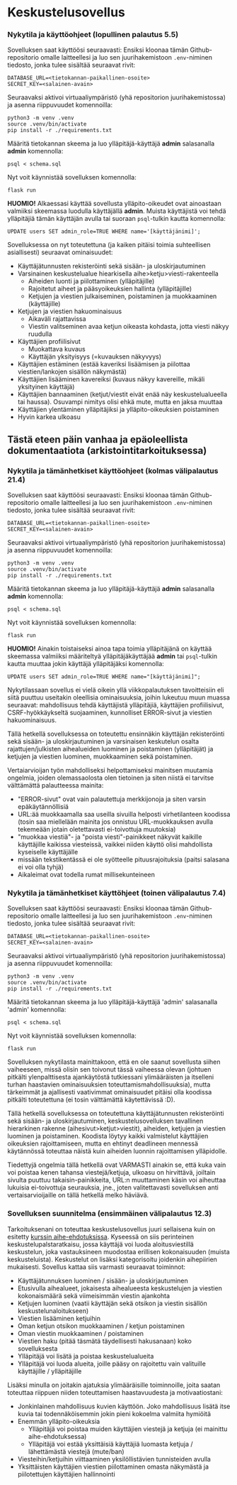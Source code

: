 # Keskustelusovellus

### Nykytila ja käyttöohjeet (lopullinen palautus 5.5)

Sovelluksen saat käyttöösi seuraavasti:
Ensiksi kloonaa tämän Github-repositorio omalle laitteellesi ja luo sen juurihakemistoon `.env`-niminen tiedosto, jonka tulee sisältää seuraavat rivit:
```
DATABASE_URL=<tietokannan-paikallinen-osoite>
SECRET_KEY=<salainen-avain>
```
Seuraavaksi aktivoi virtuaaliympäristö (yhä repositorion juurihakemistossa) ja asenna riippuvuudet komennoilla:
```
python3 -m venv .venv
source .venv/bin/activate
pip install -r ./requirements.txt
```
Määritä tietokannan skeema ja luo ylläpitäjä-käyttäjä **admin** salasanalla **admin** komennolla:
```
psql < schema.sql
```
Nyt voit käynnistää sovelluksen komennolla:
```
flask run
```

**HUOMIO!** Alkaessasi käyttää sovellusta ylläpito-oikeudet ovat ainoastaan valmiiksi skeemassa luodulla käyttäjällä **admin**. Muista käyttäjistä voi tehdä ylläpitäjiä tämän käyttäjän avulla tai suoraan `psql`-tulkin kautta komennolla:
```
UPDATE users SET admin_role=TRUE WHERE name='[käyttäjänimi]';
```

Sovelluksessa on nyt toteutettuna (ja kaiken pitäisi toimia suhteellisen asiallisesti) seuraavat ominaisuudet:
- Käyttäjätunnusten rekisteröinti sekä sisään- ja uloskirjautuminen
- Varsinainen keskustelualue hiearkisella aihe>ketju>viesti-rakenteella
  - Aiheiden luonti ja piilottaminen (ylläpitäjille)
  - Rajoitetut aiheet ja pääsyoikeuksien hallinta (ylläpitäjille)
  - Ketjujen ja viestien julkaiseminen, poistaminen ja muokkaaminen (käyttäjille)
- Ketjujen ja viestien hakuominaisuus
  - Aikaväli rajattavissa
  - Viestin valitseminen avaa ketjun oikeasta kohdasta, jotta viesti näkyy ruudulla
- Käyttäjien profiilisivut
  - Muokattava kuvaus
  - Käyttäjän yksityisyys (=kuvauksen näkyvyys)
- Käyttäjien estäminen (estää kaveriksi lisäämisen ja piilottaa viestien/lankojen sisällön näkymästä)
- Käyttäjien lisääminen kavereiksi (kuvaus näkyy kavereille, mikäli yksityinen käyttäjä)
- Käyttäjien bannaaminen (ketjut/viestit eivät enää näy keskustelualueella tai haussa). Osuvampi nimitys olisi ehkä mute, mutta en jaksa muuttaa
- Käyttäjien ylentäminen ylläpitäjiksi ja ylläpito-oikeuksien poistaminen
- Hyvin karkea ulkoasu

## Tästä eteen päin vanhaa ja epäoleellista dokumentaatiota (arkistointitarkoituksessa)

### Nykytila ja tämänhetkiset käyttöohjeet (kolmas välipalautus 21.4)

Sovelluksen saat käyttöösi seuraavasti:
Ensiksi kloonaa tämän Github-repositorio omalle laitteellesi ja luo sen juurihakemistoon `.env`-niminen tiedosto, jonka tulee sisältää seuraavat rivit:
```
DATABASE_URL=<tietokannan-paikallinen-osoite>
SECRET_KEY=<salainen-avain>
```
Seuraavaksi aktivoi virtuaaliympäristö (yhä repositorion juurihakemistossa) ja asenna riippuvuudet komennoilla:
```
python3 -m venv .venv
source .venv/bin/activate
pip install -r ./requirements.txt
```
Määritä tietokannan skeema ja luo ylläpitäjä-käyttäjä **admin** salasanalla **admin** komennolla:
```
psql < schema.sql
```
Nyt voit käynnistää sovelluksen komennolla:
```
flask run
```

**HUOMIO!** Ainakin toistaiseksi ainoa tapa toimia ylläpitäjänä on käyttää skeemassa valmiiksi määriteltyä ylläpitäjäkäyttäjää **admin** tai `psql`-tulkin kautta muuttaa jokin käyttäjä ylläpitäjäksi komennolla:
```
UPDATE users SET admin_role=TRUE WHERE name="[käyttäjänimi]";
```

Nykytilassaan sovellus ei vielä oikein yllä viikkopalautuksen tavoitteisiin eli siitä puuttuu useitakin oleellisia ominaisuuksia, joihin lukeutuu muun muassa seuraavat: mahdollisuus tehdä käyttäjistä ylläpitäjiä, käyttäjien profiilisivut, CSRF-hyökkäykseltä suojaaminen, kunnolliset ERROR-sivut ja viestien hakuominaisuus.

Tällä hetkellä sovelluksessa on toteutettu ensinnäkin käyttäjän rekisteröinti sekä sisään- ja uloskirjautuminen ja varsinaisen keskutelun osalta rajattujen/julkisten aihealueiden luominen ja poistaminen (ylläpitäjät) ja ketjujen ja viestien luominen, muokkaaminen sekä poistaminen.

Vertaiarvioijan työn mahdolliseksi helpottamiseksi mainitsen muutamia ongelmia, joiden olemassaolosta olen tietoinen ja siten niistä ei tarvitse välttämättä palautteessa mainita:
- "ERROR-sivut" ovat vain palautettuja merkkijonoja ja siten varsin epäkäytännöllisiä
- URL:ää muokkaamalla saa useilla sivuilla helposti virhetilanteen koodissa (tosin saa miellelään mainita jos onnistuu URL-muokkauksen avulla tekemeään jotain oletettavasti ei-toivottuja muutoksia)
- "muokkaa viestiä"- ja "poista viesti"-painikkeet näkyvät kaikille käyttäjille kaikissa viesteissä, vaikkei niiden käyttö olisi mahdollista kyseiselle käyttäjälle
- missään tekstikentässä ei ole syötteelle pituusrajoituksia (paitsi salasana ei voi olla tyhjä)
- Aikaleimat ovat todella rumat millisekunteineen

### Nykytila ja tämänhetkiset käyttöhjeet (toinen välipalautus 7.4)

Sovelluksen saat käyttöösi seuraavasti:
Ensiksi kloonaa tämän Github-repositorio omalle laitteellesi ja luo sen juurihakemistoon `.env`-niminen tiedosto, jonka tulee sisältää seuraavat rivit:
```
DATABASE_URL=<tietokannan-paikallinen-osoite>
SECRET_KEY=<salainen-avain>
```
Seuraavaksi aktivoi virtuaaliympäristö (yhä repositorion juurihakemistossa) ja asenna riippuvuudet komennoilla:
```
python3 -m venv .venv
source .venv/bin/activate
pip install -r ./requirements.txt
```
Määritä tietokannan skeema ja luo ylläpitäjä-käyttäjä 'admin' salasanalla 'admin' komennolla:
```
psql < schema.sql
```
Nyt voit käynnistää sovelluksen komennolla:
```
flask run
```
Sovelluksen nykytilasta mainittakoon, että en ole saanut sovellusta siihen vaiheeseen, missä olisin sen toivonut tässä vaiheessa olevan (johtuen pitkälti ylenpalttisesta ajankäytöstä tutkiessani ylimääräisten ja itselleni turhan haastavien ominaisuuksien toteuttamismahdollisuuksia), mutta tärkeimmät ja ajallisesti vaativimmat ominaisuudet pitäisi olla koodissa pitkälti toteutettuna (ei tosin välttämättä käytettävissä :D).

Tällä hetkellä sovelluksessa on toteutettuna käyttäjätunnusten rekisteröinti sekä sisään- ja uloskirjautuminen, keskustelusovelluksen tavallinen hierarkinen rakenne (aihesivut>ketjut>viestit), aiheiden, ketjujen ja viestien luominen ja poistaminen. Koodista löytyy kaikki valmistelut käyttäjien oikeuksien rajoittamiseen, mutta en ehtinyt deadlineen mennessä käytännössä toteuttaa näistä kuin aiheiden luonnin rajoittamisen ylläpidolle.

Tiedettyjä ongelmia tällä hetkellä ovat VARMASTI ainakin se, että kuka vain voi poistaa kenen tahansa viestejä/ketjuja, ulkoasu on hirvittävä, joiltain sivulta puuttuu takaisin-painikkeita, URL:n muuttaminen käsin voi aiheuttaa lukuisia ei-toivottuja seurauksia, jne., joten valitettavasti sovelluksen anti vertaisarvioijaille on tällä hetkellä melko häviävä.

### Sovelluksen suunnitelma (ensimmäinen välipalautus 12.3)

Tarkoituksenani on toteuttaa keskustelusovellus juuri sellaisena kuin on esitetty [kurssin aihe-ehdotuksissa](https://hy-tsoha.github.io/materiaali/aiheen_valinta/). Kyseessä on siis perinteinen keskustelupalstaratkaisu, jossa käyttäjä voi luoda aloitusviestillä keskustelun, joka vastauksineen muodostaa erillisen kokonaisuuden (muista keskusteluista). Keskustelut on lisäksi kategorisoitu joidenkin aihepiirien mukaisesti.
Sovellus kattaa siis varmasti seuraavat toiminnot:
- Käyttäjätunnuksen luominen / sisään- ja uloskirjautuminen
- Etusivulla aihealueet, jokaisesta aihealueesta keskustelujen ja viestien kokonaismäärä sekä viimeisimmän viestin ajankohta
- Ketjujen luominen (vaatii käyttäjän sekä otsikon ja viestin sisällön keskustelunaloitukseen)
- Viestien lisääminen ketjuihin
- Oman ketjun otsikon muokkaaminen / ketjun poistaminen
- Oman viestin muokkaaminen / poistaminen
- Viestien haku (pitää täsmätä täydellisesti hakusanaan) koko sovelluksesta
- Ylläpitäjä voi lisätä ja poistaa keskustelualueita
- Ylläpitäjä voi luoda alueita, joille pääsy on rajoitettu vain valituille käyttäjille / ylläpitäjille

Lisäksi minulla on joitakin ajatuksia ylimääräisille toiminnoille, joita saatan toteuttaa riippuen niiden toteuttamisen haastavuudesta ja motivaatiostani:
- Jonkinlainen mahdollisuus kuvien käyttöön. Joko mahdollisuus lisätä itse kuvia tai todennäköisemmin jokin pieni kokoelma valmiita hymiöitä
- Enemmän ylläpito-oikeuksia
  - Ylläpitäjä voi poistaa muiden käyttäjien viestejä ja ketjuja (ei mainittu aihe-ehdotuksessa)
  - Ylläpitäjä voi estää yksittäisiä käyttäjiä luomasta ketjuja / lähettämästä viestejä (mute/ban)
- Viesteihin/ketjuihin viittaaminen yksilöllistävien tunnisteiden avulla
- Yksittäisten käyttäjien viestien piilottaminen omasta näkymästä ja piilotettujen käyttäjien hallinnointi
